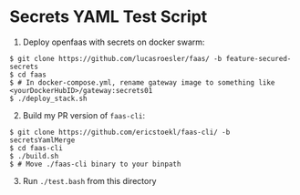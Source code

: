 # Secrets YAML Test Script

1. Deploy openfaas with secrets on docker swarm:
  ```
  $ git clone https://github.com/lucasroesler/faas/ -b feature-secured-secrets
  $ cd faas
  $ # In docker-compose.yml, rename gateway image to something like <yourDockerHubID>/gateway:secrets01
  $ ./deploy_stack.sh
  ```
2. Build my PR version of `faas-cli`:
  ```
  $ git clone https://github.com/ericstoekl/faas-cli/ -b secretsYamlMerge
  $ cd faas-cli
  $ ./build.sh
  $ # Move ./faas-cli binary to your binpath
  ```
3. Run `./test.bash` from this directory
